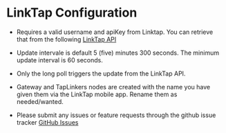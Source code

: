 
# LinkTap Configuration

- Requires a valid username and apiKey from Linktap.  You can retrieve that from
the following [LinkTap API](https://www.link-tap.com/#!/api-for-developers)

- Update intervale is default 5 (five) minutes 300 seconds.  The minimum update interval is 60 seconds.
- Only the long poll triggers the update from the LinkTap API.
- Gateway and TapLinkers nodes are created with the name you have given them via the LinkTap mobile app.
Rename them as needed/wanted.

- Please submit any issues or feature requests through the github issue tracker [GitHub Issues](https://github.com/simplextech/udi-linktap-poly/issues)
